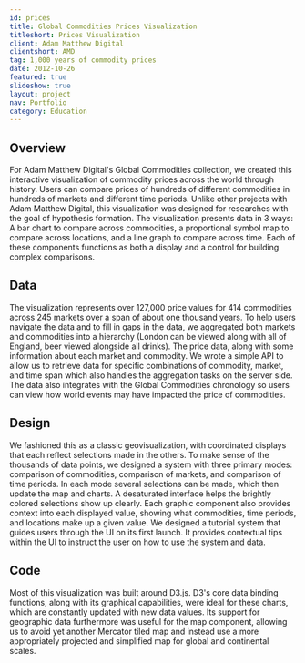 ```yaml
---
id: prices
title: Global Commodities Prices Visualization
titleshort: Prices Visualization
client: Adam Matthew Digital
clientshort: AMD
tag: 1,000 years of commodity prices
date: 2012-10-26
featured: true
slideshow: true
layout: project
nav: Portfolio
category: Education
---
```


## Overview
For Adam Matthew Digital's Global Commodities collection, we created this interactive visualization of commodity prices across the world through history. Users can compare prices of hundreds of different commodities in hundreds of markets and different time periods. Unlike other projects with Adam Matthew Digital, this visualization was designed for researches with the goal of hypothesis formation. The visualization presents data in 3 ways: A bar chart to compare across commodities, a proportional symbol map to compare across locations, and a line graph to compare across time. Each of these components functions as both a display and a control for building complex comparisons. 

## Data
The visualization represents over 127,000 price values for 414 commodities across 245 markets over a span of about one thousand years. To help users navigate the data and to fill in gaps in the data, we aggregated both markets and commodities into a hierarchy (London can be viewed along with all of England, beer viewed alongside all drinks). The price data, along with some information about each market and commodity. We wrote a simple API to allow us to retrieve data for specific combinations of commodity, market, and time span which also handles the aggregation tasks on the server side. The data also integrates with the Global Commodities chronology so users can view how world events may have impacted the price of commodities.

## Design
We fashioned this as a classic geovisualization, with coordinated displays that each reflect selections made in the others. To make sense of the thousands of data points, we designed a system with three primary modes: comparison of commodities, comparison of markets, and comparison of time periods. In each mode several selections can be made, which then update the map and charts. A desaturated interface helps the brightly colored selections show up clearly. Each graphic component also provides context into each displayed value, showing what commodities, time periods, and locations make up a given value. We designed a tutorial system that guides users through the UI on its first launch. It provides contextual tips within the UI to instruct the user on how to use the system and data.

## Code
Most of this visualization was built around D3.js. D3's core data binding functions, along with its graphical capabilities, were ideal for these charts, which are constantly updated with new data values. Its support for geographic data furthermore was useful for the map component, allowing us to avoid yet another Mercator tiled map and instead use a more appropriately projected and simplified map for global and continental scales.